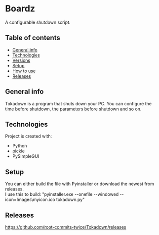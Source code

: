 # Boardz
A configurable shutdown script.
## Table of contents
* [General info](#general-info)
* [Technologies](#technologies)
* [Versions](#versions)
* [Setup](#setup)
* [How to use](#how-to-use)
* [Releases](#releases)

## General info
Tokadown is a program that shuts down your PC.
You can configure the time before shutdown, the parameters before shutdown and so on.
	
## Technologies
Project is created with:
* Python
* pickle
* PySimpleGUI

	
## Setup  
You can either build the file with Pyinstaller or download the newest from releases.  
I use this to build: "pyinstaller.exe --onefile --windowed --icon=Images\myicon.ico tokadown.py"  


## Releases
https://github.com/root-commits-twice/Tokadown/releases
